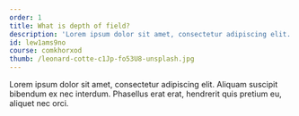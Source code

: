 ```yaml
---
order: 1
title: What is depth of field?
description: 'Lorem ipsum dolor sit amet, consectetur adipiscing elit. Aliquam suscipit bibendum ex nec interdum.'
id: lew1ams9no
course: comkhorxod
thumb: /leonard-cotte-c1Jp-fo53U8-unsplash.jpg
---
```

Lorem ipsum dolor sit amet, consectetur adipiscing elit. Aliquam suscipit bibendum ex nec interdum. Phasellus erat erat, hendrerit quis pretium eu, aliquet nec orci.
